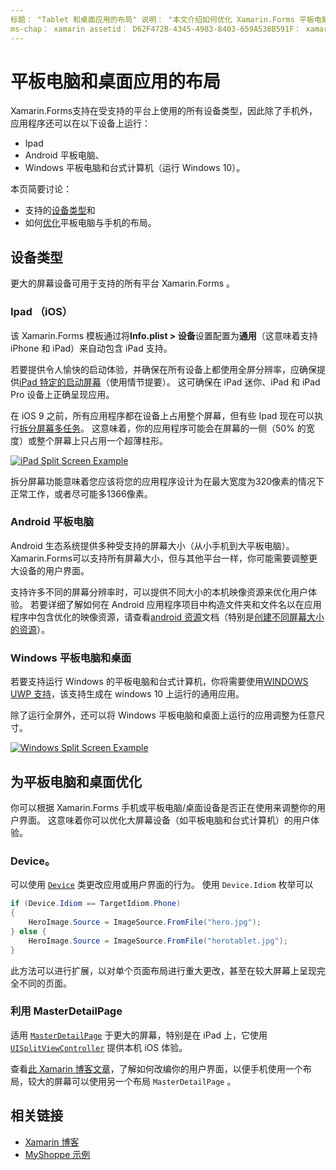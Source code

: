 ```yaml
---
标题： "Tablet 和桌面应用的布局" 说明： "本文介绍如何优化 Xamarin.Forms 平板电脑的应用程序布局，而不是手机。"
ms-chap： xamarin assetid： D62F472B-4345-4983-8403-659A538B591F： xamarin 窗体作者： davidbritch： dabritch ms. 日期：02/01/2016 非 loc： [ Xamarin.Forms ， Xamarin.Essentials ]
---
```


# <a name="layout-for-tablet-and-desktop-apps"></a>平板电脑和桌面应用的布局

Xamarin.Forms支持在受支持的平台上使用的所有设备类型，因此除了手机外，应用程序还可以在以下设备上运行：

- Ipad
- Android 平板电脑、
- Windows 平板电脑和台式计算机（运行 Windows 10）。

本页简要讨论：

- 支持的[设备类型](#device-types)和
- 如何[优化](#optimize-for-tablet-and-desktop)平板电脑与手机的布局。

## <a name="device-types"></a>设备类型

更大的屏幕设备可用于支持的所有平台 Xamarin.Forms 。

### <a name="ipads-ios"></a>Ipad （iOS）

该 Xamarin.Forms 模板通过将**Info.plist > 设备**设置配置为**通用**（这意味着支持 iPhone 和 iPad）来自动包含 iPad 支持。

若要提供令人愉快的启动体验，并确保在所有设备上都使用全屏分辨率，应确保提供[iPad 特定的启动屏幕](~/ios/app-fundamentals/images-icons/launch-screens.md)（使用情节提要）。 这可确保在 iPad 迷你、iPad 和 iPad Pro 设备上正确呈现应用。

在 iOS 9 之前，所有应用程序都在设备上占用整个屏幕，但有些 Ipad 现在可以执行[拆分屏幕多任务](~/ios/platform/multitasking.md)。
这意味着，你的应用程序可能会在屏幕的一侧（50% 的宽度）或整个屏幕上只占用一个超薄柱形。

[![](tablet-images/ipad-sml.png "iPad Split Screen Example")](tablet-images/ipad.png#lightbox "iPad Split Screen Example")

拆分屏幕功能意味着您应该将您的应用程序设计为在最大宽度为320像素的情况下正常工作，或者尽可能多1366像素。

### <a name="android-tablets"></a>Android 平板电脑

Android 生态系统提供多种受支持的屏幕大小（从小手机到大平板电脑）。 Xamarin.Forms可以支持所有屏幕大小，但与其他平台一样，你可能需要调整更大设备的用户界面。

支持许多不同的屏幕分辨率时，可以提供不同大小的本机映像资源来优化用户体验。
若要详细了解如何在 Android 应用程序项目中构造文件夹和文件名以在应用程序中包含优化的映像资源，请查看[android 资源](~/android/app-fundamentals/resources-in-android/index.md)文档（特别是[创建不同屏幕大小的资源](~/android/app-fundamentals/resources-in-android/resources-for-varying-screens.md)）。

### <a name="windows-tablets-and-desktops"></a>Windows 平板电脑和桌面

若要支持运行 Windows 的平板电脑和台式计算机，你将需要使用[WINDOWS UWP 支持](~/xamarin-forms/platform/windows/installation/index.md)，该支持生成在 windows 10 上运行的通用应用。

除了运行全屏外，还可以将 Windows 平板电脑和桌面上运行的应用调整为任意尺寸。

[![](tablet-images/splitscreen-sml.png "Windows Split Screen Example")](tablet-images/splitscreen.png#lightbox "Windows Split Screen Example")

## <a name="optimize-for-tablet-and-desktop"></a>为平板电脑和桌面优化

你可以根据 Xamarin.Forms 手机或平板电脑/桌面设备是否正在使用来调整你的用户界面。 这意味着你可以优化大屏幕设备（如平板电脑和台式计算机）的用户体验。

### <a name="deviceidiom"></a>Device。

可以使用 [`Device`](~/xamarin-forms/platform/device.md) 类更改应用或用户界面的行为。 使用 `Device.Idiom` 枚举可以

```csharp
if (Device.Idiom == TargetIdiom.Phone)
{
    HeroImage.Source = ImageSource.FromFile("hero.jpg");
} else {
    HeroImage.Source = ImageSource.FromFile("herotablet.jpg");
}
```

此方法可以进行扩展，以对单个页面布局进行重大更改，甚至在较大屏幕上呈现完全不同的页面。

### <a name="leverage-masterdetailpage"></a>利用 MasterDetailPage

适用 [`MasterDetailPage`](xref:Xamarin.Forms.MasterDetailPage) 于更大的屏幕，特别是在 iPad 上，它使用 [`UISplitViewController`](xref:UIKit.UISplitViewController) 提供本机 iOS 体验。

查看[此 Xamarin 博客文章](https://devblogs.microsoft.com/xamarin/bringing-xamarin-forms-apps-to-tablets/)，了解如何改编你的用户界面，以便手机使用一个布局，较大的屏幕可以使用另一个布局 `MasterDetailPage` 。

## <a name="related-links"></a>相关链接

- [Xamarin 博客](https://devblogs.microsoft.com/xamarin/bringing-xamarin-forms-apps-to-tablets/)
- [MyShoppe 示例](https://github.com/jamesmontemagno/myshoppe)
